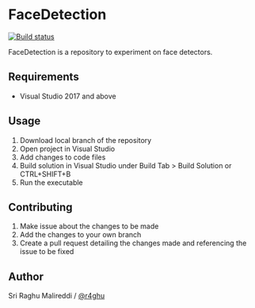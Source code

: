 # FaceDetection

[![Build status](https://ci.appveyor.com/api/projects/status/w67uchteql25jw7y/branch/master?svg=true)](https://ci.appveyor.com/project/r4ghu/facedetection/branch/master)

FaceDetection is a repository to experiment on face detectors.

## Requirements

- Visual Studio 2017 and above


## Usage

1) Download local branch of the repository
2) Open project in Visual Studio 
3) Add changes to code files 
4) Build solution in Visual Studio under Build Tab > Build Solution or CTRL+SHIFT+B
5) Run the executable

## Contributing

1) Make issue about the changes to be made
2) Add the changes to your own branch
3) Create a pull request detailing the changes made and referencing the issue to be fixed

## Author

Sri Raghu Malireddi / [@r4ghu](https://sriraghu.com)
